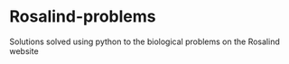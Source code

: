 # Rosalind-problems
Solutions solved using python to the biological problems on the Rosalind website
